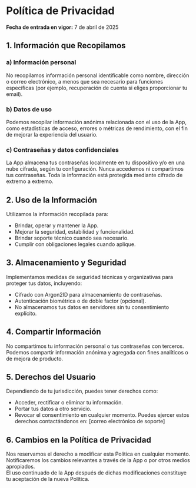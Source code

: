 # Política de Privacidad
**Fecha de entrada en vigor:** 7 de abril de 2025

## 1. Información que Recopilamos

### a) Información personal
No recopilamos información personal identificable como nombre, dirección o correo electrónico, a menos que sea necesario para funciones específicas (por ejemplo, recuperación de cuenta si eliges proporcionar tu email).
### b) Datos de uso
Podemos recopilar información anónima relacionada con el uso de la App, como estadísticas de acceso, errores o métricas de rendimiento, con el fin de mejorar la experiencia del usuario.
### c) Contraseñas y datos confidenciales
La App almacena tus contraseñas localmente en tu dispositivo y/o en una nube cifrada, según tu configuración. Nunca accedemos ni compartimos tus contraseñas. Toda la información está protegida mediante cifrado de extremo a extremo.
## 2. Uso de la Información
Utilizamos la información recopilada para:
- Brindar, operar y mantener la App.
- Mejorar la seguridad, estabilidad y funcionalidad.
- Brindar soporte técnico cuando sea necesario.
- Cumplir con obligaciones legales cuando aplique.
## 3. Almacenamiento y Seguridad
Implementamos medidas de seguridad técnicas y organizativas para proteger tus datos, incluyendo:
- Cifrado con Argon2ID para almacenamiento de contraseñas.
- Autenticación biométrica o de doble factor (opcional).
- No almacenamos tus datos en servidores sin tu consentimiento explícito.
## 4. Compartir Información
No compartimos tu información personal o tus contraseñas con terceros.  
Podemos compartir información anónima y agregada con fines analíticos o de mejora de producto.
## 5. Derechos del Usuario
Dependiendo de tu jurisdicción, puedes tener derechos como:
- Acceder, rectificar o eliminar tu información.
- Portar tus datos a otro servicio.
- Revocar el consentimiento en cualquier momento.
Puedes ejercer estos derechos contactándonos en: [correo electrónico de soporte]
## 6. Cambios en la Política de Privacidad
Nos reservamos el derecho a modificar esta Política en cualquier momento.  
Notificaremos los cambios relevantes a través de la App o por otros medios apropiados.  
El uso continuado de la App después de dichas modificaciones constituye tu aceptación de la nueva Política.